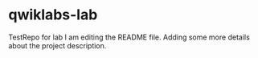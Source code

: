 # qwiklabs-lab
TestRepo for lab
I am editing the README file. Adding some more details about the project description.
